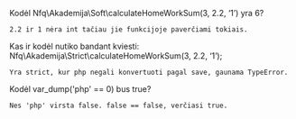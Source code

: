 Kodėl Nfq\Akademija\Soft\calculateHomeWorkSum(3, 2.2, ‘1’) yra 6?

    2.2 ir 1 nėra int tačiau jie funkcijoje paverčiami tokiais.
    
Kas ir kodėl nutiko bandant kviesti:
Nfq\Akademija\Strict\calculateHomeWorkSum(3, 2.2, ‘1’);

    Yra strict, kur php negali konvertuoti pagal save, gaunama TypeError.

Kodėl var_dump('php' == 0) bus true?

    Nes 'php' virsta false. false == false, verčiasi true.
